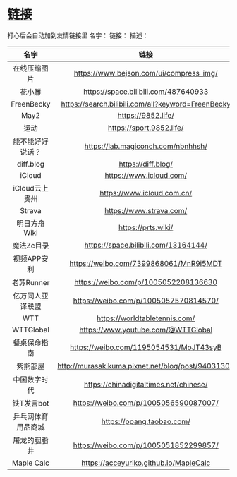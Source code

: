 # [链接](https://github.com/noteMay/blog/issues/8)

打心后会自动加到友情链接里
名字：
链接：
描述：

|名字|链接|
|:---:|:---:|
|在线压缩图片|<https://www.bejson.com/ui/compress_img/>|
|花小雕|<https://space.bilibili.com/487640933>|
|FreenBecky|<https://search.bilibili.com/all?keyword=FreenBecky>|
|May2|<https://9852.life/>|
|运动|<https://sport.9852.life/>|
|能不能好好说话？|<https://lab.magiconch.com/nbnhhsh/>|
|diff.blog|<https://diff.blog/>|
|iCloud|<https://www.icloud.com/>|
|iCloud云上贵州|<https://www.icloud.com.cn/>|
|Strava|<https://www.strava.com/>|
|明日方舟Wiki|<https://prts.wiki/>|
|魔法Zc目录|<https://space.bilibili.com/13164144/>|
|视频APP安利|<https://weibo.com/7399868061/MnR9i5MDT>|
|老苏Runner|<https://weibo.com/p/1005052208136630>|
|亿万同人亚译联盟|<https://weibo.com/p/1005057570814570/>|
|WTT|<https://worldtabletennis.com/>|
|WTTGlobal|<https://www.youtube.com/@WTTGlobal>|
|餐桌保命指南|<https://weibo.com/1195054531/MoJT43syB>|
|紫熊部屋|<http://murasakikuma.pixnet.net/blog/post/94031302>|
|中国数字时代|<https://chinadigitaltimes.net/chinese/>|
|铁T发言bot|<https://weibo.com/p/1005056590087007/>|
|乒乓网体育用品商城|<https://ppang.taobao.com/>|
|屠龙的胭脂井|<https://weibo.com/p/1005051852299857/>|
|Maple Calc|<https://acceyuriko.github.io/MapleCalc>|